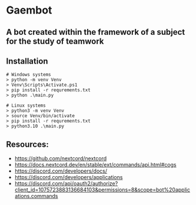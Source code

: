 # Gaembot

## A bot created within the framework of a subject for the study of teamwork

Installation
----------

```shell
# Windows systems
> python -m venv Venv 
> Venv\Scripts\Activate.ps1
> pip install -r requrements.txt
> python .\main.py

# Linux systems
> python3 -m venv Venv 
> source Venv/bin/activate
> pip install -r requrements.txt
> python3.10 .\main.py
```


Resources:
----------

- https://github.com/nextcord/nextcord
- https://docs.nextcord.dev/en/stable/ext/commands/api.html#cogs
- https://discord.com/developers/docs/
- https://discord.com/developers/applications
- https://discord.com/api/oauth2/authorize?client_id=1075723883136684103&permissions=8&scope=bot%20applications.commands


